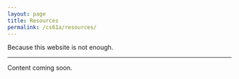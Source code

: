 ```yaml
---
layout: page
title: Resources
permalink: /cs61a/resources/
---
```


<p>
    Because this website is not enough.
</p>

<hr />

Content coming soon.
